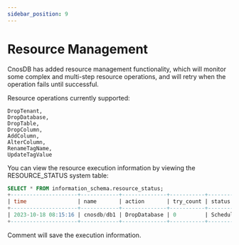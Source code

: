 ```yaml
---
sidebar_position: 9
---
```


# Resource Management

CnosDB has added resource management functionality, which will monitor some complex and multi-step resource operations, and will retry when the operation fails until successful.

Resource operations currently supported:

```
DropTenant,
DropDatabase,
DropTable,
DropColumn,
AddColumn,
AlterColumn,
RenameTagName,
UpdateTagValue
```

You can view the resource execution information by viewing the RESOURCE_STATUS system table:

```sql
SELECT * FROM information_schema.resource_status;
+---------------------+------------+--------------+-----------+----------+---------+
| time                | name       | action       | try_count | status   | comment |
+---------------------+------------+--------------+-----------+----------+---------+
| 2023-10-18 08:15:16 | cnosdb/db1 | DropDatabase | 0         | Schedule |         |
+---------------------+------------+--------------+-----------+----------+---------+
```

Comment will save the execution information.